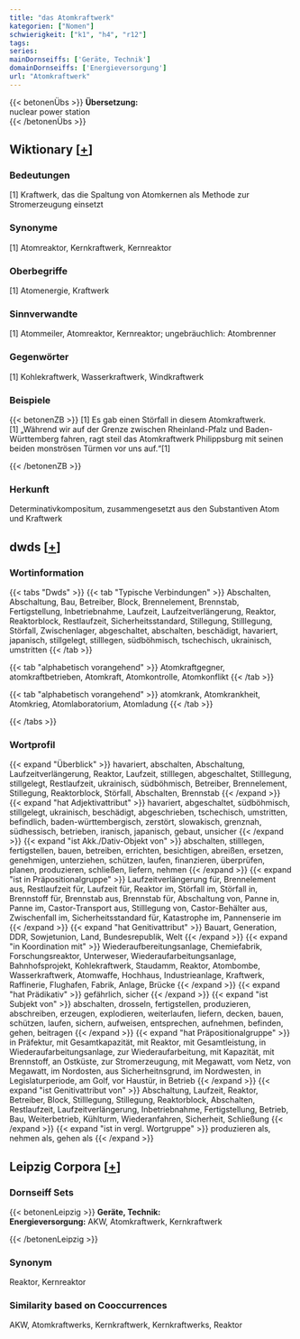 ```yaml
---
title: "das Atomkraftwerk"
kategorien: ["Nomen"]
schwierigkeit: ["k1", "h4", "r12"]
tags:
series:
mainDornseiffs: ['Geräte, Technik']
domainDornseiffs: ['Energieversorgung']
url: "Atomkraftwerk"
---
```


{{< betonenÜbs >}}
**Übersetzung:**  
nuclear power station  
{{< /betonenÜbs >}}

## Wiktionary [[+](https://de.wiktionary.org/wiki/Atomkraftwerk)]

### Bedeutungen
[1] Kraftwerk, das die Spaltung von Atomkernen als Methode zur Stromerzeugung einsetzt  

### Synonyme
[1] Atomreaktor, Kernkraftwerk, Kernreaktor  

### Oberbegriffe
[1] Atomenergie, Kraftwerk  

### Sinnverwandte
[1] Atommeiler, Atomreaktor, Kernreaktor; ungebräuchlich: Atombrenner  

### Gegenwörter
[1] Kohlekraftwerk, Wasserkraftwerk, Windkraftwerk  

### Beispiele
{{< betonenZB >}}
[1] Es gab einen Störfall in diesem Atomkraftwerk.  
[1] „Während wir auf der Grenze zwischen Rheinland-Pfalz und Baden-Württemberg fahren, ragt steil das Atomkraftwerk Philippsburg mit seinen beiden monströsen Türmen vor uns auf.“[1]  

{{< /betonenZB >}}
### Herkunft
Determinativkompositum, zusammengesetzt aus den Substantiven Atom und Kraftwerk  



## dwds [[+](https://www.dwds.de/wb/Atomkraftwerk)]

### Wortinformation
{{< tabs "Dwds" >}}
{{< tab "Typische Verbindungen" >}}
Abschalten, Abschaltung, Bau, Betreiber, Block, Brennelement, Brennstab, Fertigstellung, Inbetriebnahme, Laufzeit, Laufzeitverlängerung, Reaktor, Reaktorblock, Restlaufzeit, Sicherheitsstandard, Stillegung, Stilllegung, Störfall, Zwischenlager, abgeschaltet, abschalten, beschädigt, havariert, japanisch, stillgelegt, stilllegen, südböhmisch, tschechisch, ukrainisch, umstritten
{{< /tab >}}

{{< tab "alphabetisch vorangehend" >}}
Atomkraftgegner, atomkraftbetrieben, Atomkraft, Atomkontrolle, Atomkonflikt
{{< /tab >}}

{{< tab "alphabetisch vorangehend" >}}
atomkrank, Atomkrankheit, Atomkrieg, Atomlaboratorium, Atomladung
{{< /tab >}}

{{< /tabs >}}

### Wortprofil
{{< expand "Überblick" >}} havariert, abschalten, Abschaltung, Laufzeitverlängerung, Reaktor, Laufzeit, stilllegen, abgeschaltet, Stilllegung, stillgelegt, Restlaufzeit, ukrainisch, südböhmisch, Betreiber, Brennelement, Stillegung, Reaktorblock, Störfall, Abschalten, Brennstab {{< /expand >}}
{{< expand "hat Adjektivattribut" >}} havariert, abgeschaltet, südböhmisch, stillgelegt, ukrainisch, beschädigt, abgeschrieben, tschechisch, umstritten, befindlich, baden-württembergisch, zerstört, slowakisch, grenznah, südhessisch, betrieben, iranisch, japanisch, gebaut, unsicher {{< /expand >}}
{{< expand "ist Akk./Dativ-Objekt von" >}} abschalten, stilllegen, fertigstellen, bauen, betreiben, errichten, besichtigen, abreißen, ersetzen, genehmigen, unterziehen, schützen, laufen, finanzieren, überprüfen, planen, produzieren, schließen, liefern, nehmen {{< /expand >}}
{{< expand "ist in Präpositionalgruppe" >}} Laufzeitverlängerung für, Brennelement aus, Restlaufzeit für, Laufzeit für, Reaktor im, Störfall im, Störfall in, Brennstoff für, Brennstab aus, Brennstab für, Abschaltung von, Panne in, Panne im, Castor-Transport aus, Stilllegung von, Castor-Behälter aus, Zwischenfall im, Sicherheitsstandard für, Katastrophe im, Pannenserie im {{< /expand >}}
{{< expand "hat Genitivattribut" >}} Bauart, Generation, DDR, Sowjetunion, Land, Bundesrepublik, Welt {{< /expand >}}
{{< expand "in Koordination mit" >}} Wiederaufbereitungsanlage, Chemiefabrik, Forschungsreaktor, Unterweser, Wiederaufarbeitungsanlage, Bahnhofsprojekt, Kohlekraftwerk, Staudamm, Reaktor, Atombombe, Wasserkraftwerk, Atomwaffe, Hochhaus, Industrieanlage, Kraftwerk, Raffinerie, Flughafen, Fabrik, Anlage, Brücke {{< /expand >}}
{{< expand "hat Prädikativ" >}} gefährlich, sicher {{< /expand >}}
{{< expand "ist Subjekt von" >}} abschalten, drosseln, fertigstellen, produzieren, abschreiben, erzeugen, explodieren, weiterlaufen, liefern, decken, bauen, schützen, laufen, sichern, aufweisen, entsprechen, aufnehmen, befinden, gehen, beitragen {{< /expand >}}
{{< expand "hat Präpositionalgruppe" >}} in Präfektur, mit Gesamtkapazität, mit Reaktor, mit Gesamtleistung, in Wiederaufarbeitungsanlage, zur Wiederaufarbeitung, mit Kapazität, mit Brennstoff, an Ostküste, zur Stromerzeugung, mit Megawatt, vom Netz, von Megawatt, im Nordosten, aus Sicherheitnsgrund, im Nordwesten, in Legislaturperiode, am Golf, vor Haustür, in Betrieb {{< /expand >}}
{{< expand "ist Genitivattribut von" >}} Abschaltung, Laufzeit, Reaktor, Betreiber, Block, Stilllegung, Stillegung, Reaktorblock, Abschalten, Restlaufzeit, Laufzeitverlängerung, Inbetriebnahme, Fertigstellung, Betrieb, Bau, Weiterbetrieb, Kühlturm, Wiederanfahren, Sicherheit, Schließung {{< /expand >}}
{{< expand "ist in vergl. Wortgruppe" >}} produzieren als, nehmen als, gehen als {{< /expand >}}

## Leipzig Corpora [[+](https://corpora.uni-leipzig.de/en/res?word=Atomkraftwerk&corpusId=deu_newscrawl-public_2018)]

### Dornseiff Sets
{{< betonenLeipzig >}}
**Geräte, Technik:**  
**Energieversorgung:** AKW, Atomkraftwerk, Kernkraftwerk  

{{< /betonenLeipzig >}}

### Synonym
Reaktor, Kernreaktor


### Similarity based on Cooccurrences
AKW, Atomkraftwerks, Kernkraftwerk, Kernkraftwerks, Reaktor

